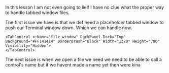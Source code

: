 In this lesson I am not even going to lie!! I have no clue what the proper way to handle tabbed window files. 

The first issue we have is that we def need a placeholder tabbed window to push our Terminal window down. Which we can handle now.

```
<TabControl x:Name="file_window" DockPanel.Dock="Top" Background="#FF141414" BorderBrush="Black" Width="1320" Height="700" Visibility="Hidden">
</TabControl>
```

The next issue is when we open a file we need we need to be able to call a control's name but if we havent made a name yet then were kina 
